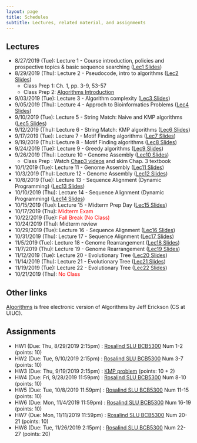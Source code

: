 ```yaml
---
layout: page
title: Schedules
subtitle: Lectures, related material, and assignments
---
```

## Lectures

 * 8/27/2019 (Tue): Lecture 1 - Course introduction, policies and prospective topics & basic sequence searching ([Lec1 Slides][1])
 * 8/29/2019 (Thu): Lecture 2 - Pseudocode, intro to algorithms ([Lec2 Slides][2])
   * Class Prep 1: Ch. 1, pp. 3-9, 53-57
   * Class Prep 2: [Algorithms Introduction](http://jeffe.cs.illinois.edu/teaching/algorithms/book/00-intro.pdf)
 * 9/03/2019 (Tue): Lecture 3 - Algorithm complexity ([Lec3 Slides][3])
 * 9/05/2019 (Thu): Lecture 4 - Approch to Bioinformatics Problems ([Lec4 Slides][4])
 * 9/10/2019 (Tue): Lecture 5 - String Match: Naive and KMP algorithms ([Lec5 Slides][5])
 * 9/12/2019 (Thu): Lecture 6 - String Match: KMP algorithms ([Lec6 Slides][6])
 * 9/17/2019 (Tue): Lecture 7 - Motif Finding algorithms ([Lec7 Slides][7])
 * 9/19/2019 (Thu): Lecture 8 - Motif Finding algorithms ([Lec8 Slides][8])
 * 9/24/2019 (Tue): Lecture 9 - Greedy algorithms ([Lec9 Slides][9])
 * 9/26/2019 (Thu): Lecture 10 - Genome Assembly ([Lec10 Slides][10])
   * Class Prep : Watch [Chap3 videos](https://www.youtube.com/watch?list=PLQ-85lQlPqFNGdaeGpV8dPEeSm3AChb6L&v=vjB6nhOu3BY) and skim Chap. 3 textbook
 * 10/1/2019 (Tue): Lecture 11 - Genome Assembly ([Lec11 Slides][11])
 * 10/3/2019 (Thu): Lecture 12 - Genome Assembly ([Lec12 Slides][12])
 * 10/8/2019 (Tue): Lecture 13 - Sequence Alignment (Dynamic Programming) ([Lec13 Slides][13])
 * 10/10/2019 (Thu): Lecture 14 - Sequence Alignment (Dynamic Programming) ([Lec14 Slides][14])
 * 10/15/2019 (Tue): Lecture 15 - Midterm Prep Day ([Lec15 Slides][15])
 * 10/17/2019 (Thu): <span style="color:red">Midterm Exam</span>
 * 10/22/2019 (Tue): <span style="color:red">Fall Break (No Class)</span>
 * 10/24/2019 (Thu): Midterm review
 * 10/29/2019 (Tue): Lecture 16 - Sequence Alignment ([Lec16 Slides][16])
 * 10/31/2019 (Thu): Lecture 17 - Sequence Alignment ([Lec17 Slides][17])
 * 11/5/2019 (Tue): Lecture 18 - Genome Rearrangement ([Lec18 Slides][18])
 * 11/7/2019 (Thu): Lecture 19 - Genome Rearrangement ([Lec19 Slides][19])
 * 11/12/2019 (Tue): Lecture 20 - Evolutionary Tree ([Lec20 Slides][20])
 * 11/14/2019 (Thu): Lecture 21 - Evolutionary Tree ([Lec21 Slides][21])
 * 11/19/2019 (Tue): Lecture 22 - Evolutionary Tree ([Lec22 Slides][22])
 * 10/21/2019 (Thu): <span style="color:red">No Class</span>
  
## Other links
[Algorithms](http://jeffe.cs.illinois.edu/teaching/algorithms/#book) is free electronic version of Algorithms by Jeff Erickson (CS at UIUC).

## Assignments 
* HW1 (Due: Thu, 8/29/2019 2:15pm) : [Rosalind SLU BCB5300](http://rosalind.info/classes/632/) Num 1-2 (points: 10)
* HW2 (Due: Tue, 9/10/2019 2:15pm) : [Rosalind SLU BCB5300](http://rosalind.info/classes/632/) Num 3-7 (points: 10)
* HW3 (Due: Thu, 9/19/2019 2:15pm) : [KMP problem](homework/hw3.md) (points: 10 + 2)
* HW4 (Due: Fri, 9/28/2019 11:59pm) : [Rosalind SLU BCB5300](http://rosalind.info/classes/632/) Num 8-10 (points: 10)
* HW5 (Due: Tue, 10/8/2019 11:59pm) : [Rosalind SLU BCB5300](http://rosalind.info/classes/632/) Num 11-15 (points: 10)
* HW6 (Due: Mon, 11/4/2019 11:59pm) : [Rosalind SLU BCB5300](http://rosalind.info/classes/632/) Num 16-19 (points: 10)
* HW7 (Due: Mon, 11/11/2019 11:59pm) : [Rosalind SLU BCB5300](http://rosalind.info/classes/632/) Num 20-21 (points: 10)
* HW8 (Due: Tue, 11/26/2019 2:15pm) : [Rosalind SLU BCB5300](http://rosalind.info/classes/632/) Num 22-27 (points: 20)

[1]:{{site.url}}/lectures/BCB5300_Lec01.pdf
[2]:{{site.url}}/lectures/BCB5300_Lec02.pdf
[3]:{{site.url}}/lectures/BCB5300_Lec03.pdf
[4]:{{site.url}}/lectures/BCB5300_Lec04.pdf
[5]:{{site.url}}/lectures/BCB5300_Lec05.pdf
[6]:{{site.url}}/lectures/BCB5300_Lec06.pdf
[7]:{{site.url}}/lectures/BCB5300_Lec07.pdf
[8]:{{site.url}}/lectures/BCB5300_Lec08.pdf
[9]:{{site.url}}/lectures/BCB5300_Lec09.pdf
[10]:{{site.url}}/lectures/BCB5300_Lec10.pdf
[11]:{{site.url}}/lectures/BCB5300_Lec11.pdf
[12]:{{site.url}}/lectures/BCB5300_Lec12.pdf
[13]:{{site.url}}/lectures/BCB5300_Lec13.pdf
[14]:{{site.url}}/lectures/BCB5300_Lec14.pdf
[15]:{{site.url}}/lectures/BCB5300_Lec15.pdf
[16]:{{site.url}}/lectures/BCB5300_Lec16.pdf
[17]:{{site.url}}/lectures/BCB5300_Lec17.pdf
[18]:{{site.url}}/lectures/BCB5300_Lec18.pdf
[19]:{{site.url}}/lectures/BCB5300_Lec19.pdf
[20]:{{site.url}}/lectures/BCB5300_Lec20.pdf
[21]:{{site.url}}/lectures/BCB5300_Lec21.pdf
[22]:{{site.url}}/lectures/BCB5300_Lec22.pdf
